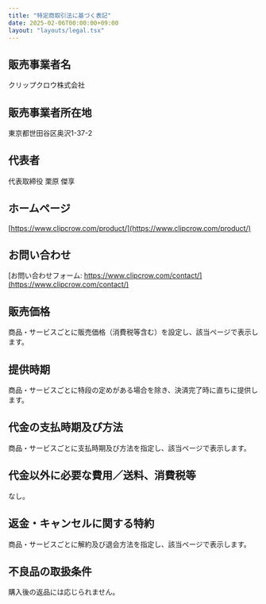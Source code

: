 ```yaml
---
title: "特定商取引法に基づく表記"
date: 2025-02-06T00:00:00+09:00
layout: "layouts/legal.tsx"
---
```


## <span>販売事業者名</span>

クリップクロウ株式会社

## <span>販売事業者所在地</span>

東京都世田谷区奥沢1-37-2

## <span>代表者</span>

代表取締役 栗原 傑享

## <span>ホームページ</span>

[https://www.clipcrow.com/product/](https://www.clipcrow.com/product/)

## <span>お問い合わせ</span>

[お問い合わせフォーム: https://www.clipcrow.com/contact/](https://www.clipcrow.com/contact/)

## <span>販売価格</span>

商品・サービスごとに販売価格（消費税等含む）を設定し、該当ページで表示します。

## <span>提供時期</span>

商品・サービスごとに特段の定めがある場合を除き、決済完了時に直ちに提供します。

## <span>代金の支払時期及び方法</span>

商品・サービスごとに支払時期及び方法を指定し、該当ページで表示します。

## <span>代金以外に必要な費用／送料、消費税等</span>

なし。

## <span>返金・キャンセルに関する特約</span>

商品・サービスごとに解約及び退会方法を指定し、該当ページで表示します。

## <span>不良品の取扱条件</span>

購入後の返品には応じられません。
